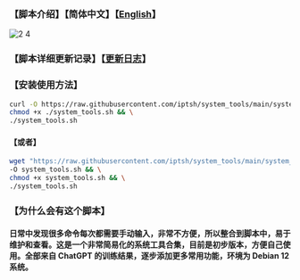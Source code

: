 ### 【脚本介绍】【简体中文】【[English](./README.md)】

![2 4](https://github.com/user-attachments/assets/6f72a4dd-ba64-4619-ac15-ab5ed0abc7c0)

### 【脚本详细更新记录】【[更新日志](./Change_log_zh-cn.md)】
### 【安装使用方法】
```bash
curl -O https://raw.githubusercontent.com/iptsh/system_tools/main/system_tools.sh && \
chmod +x ./system_tools.sh && \
./system_tools.sh
```
#### 【或者】
```bash
wget "https://raw.githubusercontent.com/iptsh/system_tools/main/system_tools.sh?$(date +%s)" \
-O system_tools.sh && \
chmod +x system_tools.sh && \
./system_tools.sh
```
### 【为什么会有这个脚本】
#### 日常中发现很多命令每次都需要手动输入，非常不方便，所以整合到脚本中，易于维护和查看。这是一个非常简易化的系统工具合集，目前是初步版本，方便自己使用。全部来自 ChatGPT 的训练结果，逐步添加更多常用功能，环境为 Debian 12 系统。
